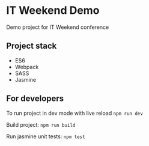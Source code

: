 # IT Weekend Demo
Demo project for IT Weekend conference

## Project stack
 * ES6
 * Webpack
 * SASS
 * Jasmine

## For developers
To run project in dev mode with live reload
`npm run dev`

Build project:
`npm run build`

Run jasmine unit tests:
`npm test`